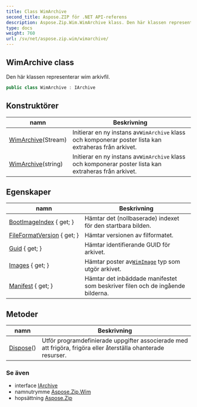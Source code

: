 ```yaml
---
title: Class WimArchive
second_title: Aspose.ZIP för .NET API-referens
description: Aspose.Zip.Wim.WimArchive klass. Den här klassen representerar wim arkivfil.
type: docs
weight: 760
url: /sv/net/aspose.zip.wim/wimarchive/
---
```

## WimArchive class

Den här klassen representerar wim arkivfil.

```csharp
public class WimArchive : IArchive
```

## Konstruktörer

| namn | Beskrivning |
| --- | --- |
| [WimArchive](wimarchive/#constructor)(Stream) | Initierar en ny instans av`WimArchive` klass och komponerar poster lista kan extraheras från arkivet. |
| [WimArchive](wimarchive/#constructor_1)(string) | Initierar en ny instans av`WimArchive` klass och komponerar poster lista kan extraheras från arkivet. |

## Egenskaper

| namn | Beskrivning |
| --- | --- |
| [BootImageIndex](../../aspose.zip.wim/wimarchive/bootimageindex/) { get; } | Hämtar det (nollbaserade) indexet för den startbara bilden. |
| [FileFormatVersion](../../aspose.zip.wim/wimarchive/fileformatversion/) { get; } | Hämtar versionen av filformatet. |
| [Guid](../../aspose.zip.wim/wimarchive/guid/) { get; } | Hämtar identifierande GUID för arkivet. |
| [Images](../../aspose.zip.wim/wimarchive/images/) { get; } | Hämtar poster av[`WimImage`](../wimimage/) typ som utgör arkivet. |
| [Manifest](../../aspose.zip.wim/wimarchive/manifest/) { get; } | Hämtar det inbäddade manifestet som beskriver filen och de ingående bilderna. |

## Metoder

| namn | Beskrivning |
| --- | --- |
| [Dispose](../../aspose.zip.wim/wimarchive/dispose/)() | Utför programdefinierade uppgifter associerade med att frigöra, frigöra eller återställa ohanterade resurser. |

### Se även

* interface [IArchive](../../aspose.zip/iarchive/)
* namnutrymme [Aspose.Zip.Wim](../../aspose.zip.wim/)
* hopsättning [Aspose.Zip](../../)


